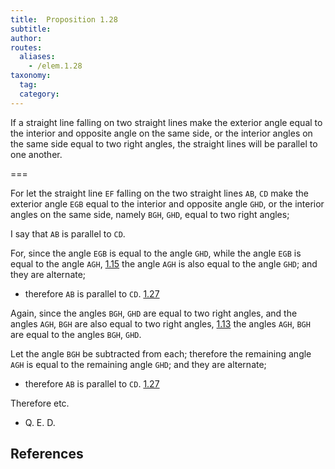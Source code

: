 ```yaml
---
title:  Proposition 1.28
subtitle:
author:
routes:
  aliases:
    - /elem.1.28
taxonomy:
  tag:
  category:
---
```


If a straight line falling on two straight lines make the exterior angle equal to the interior and opposite angle on the same side, or the interior angles on the same side equal to two right angles, the straight lines will be parallel to one another. 

===

For let the straight line `EF` falling on the two straight lines `AB`, `CD` make the exterior angle `EGB` equal to the interior and opposite angle `GHD`, or the interior angles on the same side, namely `BGH`, `GHD`, equal to two right angles;

I say that `AB` is parallel to `CD`.

For, since the angle `EGB` is equal to the angle `GHD`, while the angle `EGB` is equal to the angle `AGH`, [1.15]  the angle `AGH` is also equal to the angle `GHD`; and they are alternate; 

- therefore `AB` is parallel to `CD`. [1.27]

Again, since the angles `BGH`, `GHD` are equal to two right angles, and the angles `AGH`, `BGH` are also equal to two right angles, [1.13] the angles `AGH`, `BGH` are equal to the angles `BGH`, `GHD`.

Let the angle `BGH` be subtracted from each; therefore the remaining angle `AGH` is equal to the remaining angle `GHD`; and they are alternate; 

- therefore `AB` is parallel to `CD`. [1.27]

Therefore etc.

- Q. E. D.

## References

[1.13]: /elem.1.13 "Book 1 - Proposition 13"
[1.15]: /elem.1.15 "Book 1 - Proposition 15"
[1.27]: /elem.1.27 "Book 1 - Proposition 27"

